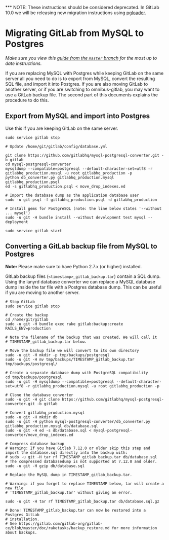 *** NOTE: These instructions should be considered deprecated. In GitLab 10.0 we will be releasing new migration instructions using [pgloader](http://pgloader.io/).

# Migrating GitLab from MySQL to Postgres
*Make sure you view this [guide from the `master` branch](https://gitlab.com/gitlab-org/gitlab-ce/blob/master/doc/update/mysql_to_postgresql.md#migrating-gitlab-from-mysql-to-postgres) for the most up to date instructions.*

If you are replacing MySQL with Postgres while keeping GitLab on the same server all you need to do is to export from MySQL, convert the resulting SQL file, and import it into Postgres. If you are also moving GitLab to another server, or if you are switching to omnibus-gitlab, you may want to use a GitLab backup file. The second part of this documents explains the procedure to do this.

## Export from MySQL and import into Postgres

Use this if you are keeping GitLab on the same server.

```
sudo service gitlab stop

# Update /home/git/gitlab/config/database.yml

git clone https://github.com/gitlabhq/mysql-postgresql-converter.git -b gitlab
cd mysql-postgresql-converter
mysqldump --compatible=postgresql --default-character-set=utf8 -r gitlabhq_production.mysql -u root gitlabhq_production -p
python db_converter.py gitlabhq_production.mysql gitlabhq_production.psql
ed -s gitlabhq_production.psql < move_drop_indexes.ed

# Import the database dump as the application database user
sudo -u git psql -f gitlabhq_production.psql -d gitlabhq_production

# Install gems for PostgreSQL (note: the line below states '--without ... mysql')
sudo -u git -H bundle install --without development test mysql --deployment

sudo service gitlab start
```

## Converting a GitLab backup file from MySQL to Postgres
**Note:** Please make sure to have Python 2.7.x (or higher) installed.

GitLab backup files (`<timestamp>_gitlab_backup.tar`) contain a SQL dump. Using the lanyrd database converter we can replace a MySQL database dump inside the tar file with a Postgres database dump. This can be useful if you are moving to another server.

```
# Stop GitLab
sudo service gitlab stop

# Create the backup
cd /home/git/gitlab
sudo -u git -H bundle exec rake gitlab:backup:create RAILS_ENV=production

# Note the filename of the backup that was created. We will call it
# TIMESTAMP_gitlab_backup.tar below.

# Move the backup file we will convert to its own directory
sudo -u git -H mkdir -p tmp/backups/postgresql
sudo -u git -H mv tmp/backups/TIMESTAMP_gitlab_backup.tar tmp/backups/postgresql/

# Create a separate database dump with PostgreSQL compatibility
cd tmp/backups/postgresql
sudo -u git -H mysqldump --compatible=postgresql --default-character-set=utf8 -r gitlabhq_production.mysql -u root gitlabhq_production -p

# Clone the database converter
sudo -u git -H git clone https://github.com/gitlabhq/mysql-postgresql-converter.git -b gitlab

# Convert gitlabhq_production.mysql
sudo -u git -H mkdir db
sudo -u git -H python mysql-postgresql-converter/db_converter.py gitlabhq_production.mysql db/database.sql
sudo -u git -H ed -s db/database.sql < mysql-postgresql-converter/move_drop_indexes.ed

# Compress database backup
# Warning: If you have Gitlab 7.12.0 or older skip this step and import the database.sql directly into the backup with:
# sudo -u git -H tar rf TIMESTAMP_gitlab_backup.tar db/database.sql
# The compressed databasedump is not supported at 7.12.0 and older.
sudo -u git -H gzip db/database.sql

# Replace the MySQL dump in TIMESTAMP_gitlab_backup.tar.

# Warning: if you forget to replace TIMESTAMP below, tar will create a new file
# 'TIMESTAMP_gitlab_backup.tar' without giving an error.

sudo -u git -H tar rf TIMESTAMP_gitlab_backup.tar db/database.sql.gz

# Done! TIMESTAMP_gitlab_backup.tar can now be restored into a Postgres GitLab
# installation.
# See https://gitlab.com/gitlab-org/gitlab-ce/blob/master/doc/raketasks/backup_restore.md for more information about backups.
```
